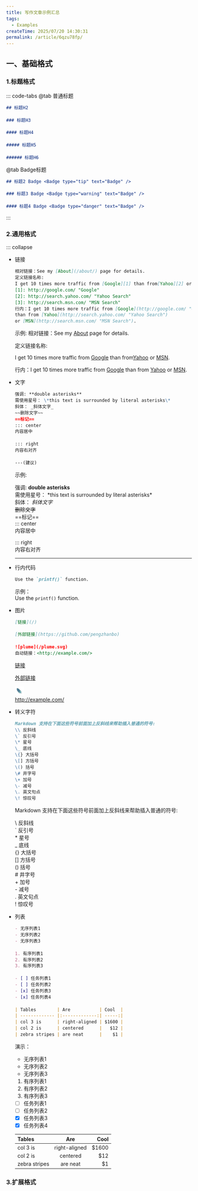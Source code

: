 ```yaml
---
title: 写作文章示例汇总
tags:
  - Examples
createTime: 2025/07/20 14:30:31
permalink: /article/6qzu78fp/
---
```


## 一、基础格式

### 1.标题格式
::: code-tabs
@tab 普通标题

```markdown
## 标题H2

### 标题H3

#### 标题H4

##### 标题H5

###### 标题H6
```

@tab Badge标题

```markdown
## 标题2 Badge <Badge type="tip" text="Badge" />

### 标题3 Badge <Badge type="warning" text="Badge" />

#### 标题4 Badge <Badge type="danger" text="Badge" />
```

:::

### 2.通用格式

::: collapse
- 链接
  ```markdown
  相对链接：See my [About](/about/) page for details.
  定义链接名称:
  I get 10 times more traffic from [Google][1] than from[Yahoo][2] or [MSN][3].
  [1]: http://google.com/ "Google"
  [2]: http://search.yahoo.com/ "Yahoo Search"
  [3]: http://search.msn.com/ "MSN Search"
  行内：I get 10 times more traffic from [Google](http://google.com/ "Google") 
  than from [Yahoo](http://search.yahoo.com/ "Yahoo Search") 
  or [MSN](http://search.msn.com/ "MSN Search").
  ```
  示例:
  相对链接：See my [About](/about/) page for details.
  
  定义链接名称:

  I get 10 times more traffic from [Google][1] than from[Yahoo][2] or [MSN][3].

  [1]: http://google.com/ "Google"
  [2]: http://search.yahoo.com/ "Yahoo Search"
  [3]: http://search.msn.com/ "MSN Search"

  行内：I get 10 times more traffic from [Google](http://google.com/ "Google") than from [Yahoo](http://search.yahoo.com/ "Yahoo Search") or [MSN](http://search.msn.com/ "MSN Search").
- 文字
  ```markdown
  强调: **double asterisks** 
  需使用星号： \*this text is surrounded by literal asterisks\*
  斜体： _斜体文字_
  ~~删除文字~~
  ==标记==
  ::: center
  内容居中
  
  ::: right
  内容右对齐  
  
  ---(建议)

  ```
  示例:

  强调: **double asterisks**  
  需使用星号： \*this text is surrounded by literal asterisks\*  
  斜体： _斜体文字_  
  ~~删除文字~~  
  ==标记==  
  ::: center  
  内容居中  
  
  ::: right  
  内容右对齐  

  ---
   
- 行内代码
  ```markdown
  Use the `printf()` function.
  ```
  示例：  
  Use the `printf()` function.  
- 图片  
  ```markdown  
  [链接](/)

  [外部链接](https://github.com/pengzhanbo)

  ![plume](/plume.svg)  
  自动链接：<http://example.com/>
  ```
  [链接](/)  

  [外部链接](https://github.com/pengzhanbo)  

  ![plume](/plume.svg)   
  <http://example.com/> 
- 转义字符
  ```markdown 
  Markdown 支持在下面这些符号前面加上反斜线来帮助插入普通的符号:  
  \\ 反斜线  
  \` 反引号  
  \* 星号  
  \_ 底线  
  \{} 大括号  
  \[] 方括号  
  \() 括号  
  \# 井字号  
  \+ 加号  
  \- 减号  
  \. 英文句点  
  \! 惊叹号 
  ```  
  Markdown 支持在下面这些符号前面加上反斜线来帮助插入普通的符号:  
  
  \\ 反斜线  
  \` 反引号  
  \* 星号  
  \_ 底线  
  \{} 大括号  
  \[] 方括号  
  \() 括号  
  \# 井字号  
  \+ 加号  
  \- 减号  
  \. 英文句点  
  \! 惊叹号 
- 列表  
  ```markdown  
  - 无序列表1  
  - 无序列表2  
  - 无序列表3  

  1. 有序列表1  
  2. 有序列表2  
  3. 有序列表3  

  - [ ] 任务列表1  
  - [ ] 任务列表2  
  - [x] 任务列表3  
  - [x] 任务列表4  

  | Tables        | Are           | Cool  |  
  | ------------- |:-------------:| -----:|  
  | col 3 is      | right-aligned | $1600 |  
  | col 2 is      | centered      |   $12 |  
  | zebra stripes | are neat      |    $1 |  
  ```  
 
  演示：
  - 无序列表1
  - 无序列表2
  - 无序列表3

  1. 有序列表1
  2. 有序列表2
  3. 有序列表3

  - [ ] 任务列表1
  - [ ] 任务列表2
  - [x] 任务列表3
  - [x] 任务列表4

  | Tables        | Are           | Cool  |
  | ------------- |:-------------:| -----:|
  | col 3 is      | right-aligned | $1600 |
  | col 2 is      | centered      |   $12 |
  | zebra stripes | are neat      |    $1 |

 ### 3.扩展格式 

